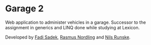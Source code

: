 # Garage 2

Web application to administer vehicles in a garage. Successor to the assignment in generics and LINQ done while studying at Lexicon.

Developed by [Fadi Sadek](https://github.com/lex2017), [Rasmus Nordling](https://github.com/happystinson) and [Nils Runske](https://github.com/niru22).
